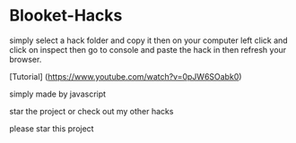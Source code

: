 # Blooket-Hacks

simply select a hack folder and copy it then on your computer left click and click on inspect then go to console and paste the hack in then refresh your browser.



[Tutorial] (https://www.youtube.com/watch?v=0pJW6SOabk0)












simply made by javascript 

star the project or check out my other hacks 

please star this project
